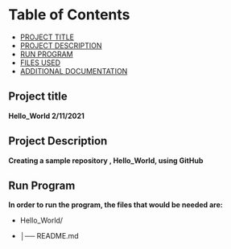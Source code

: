 # Table of Contents

- [PROJECT TITLE](#Project-Title)
- [PROJECT DESCRIPTION](#Project-Description)
- [RUN PROGRAM](#Run-program)
- [FILES USED](#files-used)
- [ADDITIONAL DOCUMENTATION](#additional-documentation)

## Project title

**Hello_World 2/11/2021**

## Project Description

**Creating a sample repository , Hello_World,  using GitHub**

## Run Program

**In order to run the program, the files that would be needed are:**
- Hello_World/

- │── README.md
  
